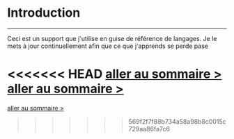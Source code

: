 # Introduction
---

Ceci est un support que j'utilise en guise de référence de langages.
Je le mets à jour continuellement afin que ce que j'apprends se perde pase

<<<<<<< HEAD
[aller au sommaire > ](SUMMARY.md)
[aller au sommaire > ](SUMMARY.md)
=======
[aller au sommaire > ](SUMMARY.md "sommaire")
>>>>>>> 569f2f7f88b734a58a98b8c0015c729aa86fa7c6
